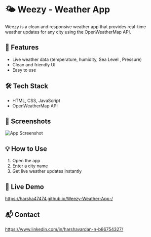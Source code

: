 # 🌤️ Weezy - Weather App

Weezy is a clean and responsive weather app that provides real-time weather updates for any city using the OpenWeatherMap API.

## 🚀 Features
- Live weather data (temperature, humidity, Sea Level , Pressure)
- Clean and friendly UI
- Easy to use

## 🛠 Tech Stack
- HTML, CSS, JavaScript
- OpenWeatherMap API

## 📸 Screenshots
![App Screenshot](assests/Screenshot.png)

## 💡 How to Use
1. Open the app
2. Enter a city name
3. Get live weather updates instantly

## 🔗 Live Demo
https://harsha47474.github.io/Weezy-Weather-App-/

## 📬 Contact
https://www.linkedin.com/in/harshavardan-n-b86754327/
